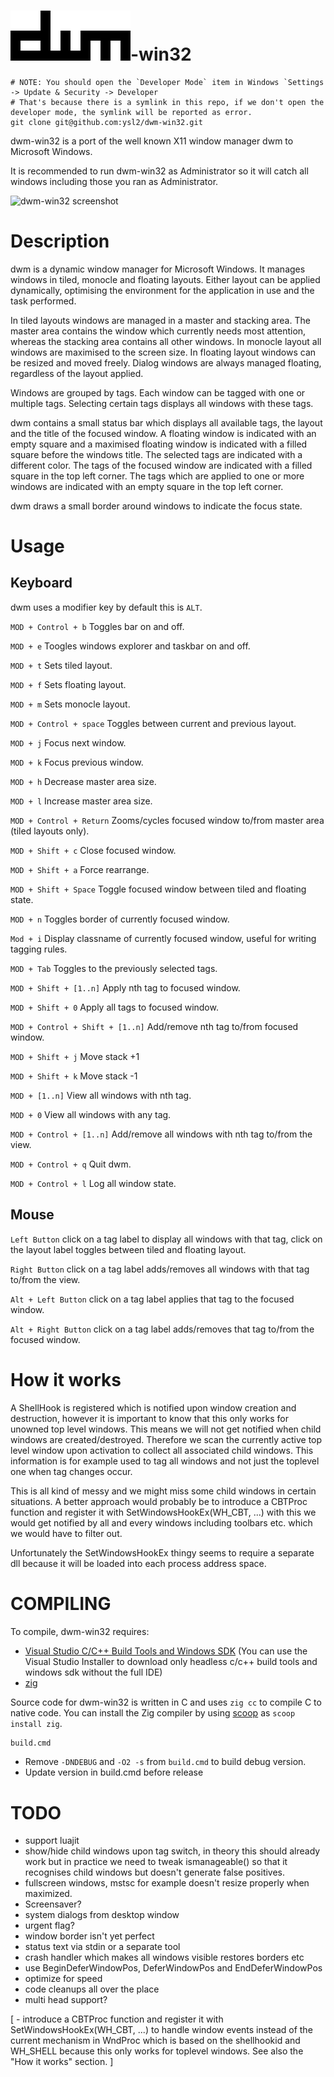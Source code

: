 # ![](dwm.png)-win32

```
# NOTE: You should open the `Developer Mode` item in Windows `Settings -> Update & Security -> Developer
# That's because there is a symlink in this repo, if we don't open the developer mode, the symlink will be reported as error.
git clone git@github.com:ysl2/dwm-win32.git
```

dwm-win32 is a port of the well known X11 window manager dwm to Microsoft
Windows.

It is recommended to run dwm-win32 as Administrator so it will catch all windows including those you ran as Administrator.

![dwm-win32 screenshot](screenshot.png)

Description
===========

dwm is a dynamic window manager for Microsoft Windows. It manages windows
in tiled, monocle and floating layouts. Either layout can be applied
dynamically, optimising the environment for the application in use and
the task performed.

In tiled layouts windows are managed in a master and stacking area. The
master area contains the window which currently needs most attention,
whereas the stacking area contains all other windows. In monocle layout
all windows are maximised to the screen size. In floating layout windows
can be resized and moved freely. Dialog windows are always managed
floating, regardless of the layout applied.

Windows are grouped by tags. Each window can be tagged with one or
multiple tags. Selecting certain tags displays all windows with these
tags.

dwm contains a small status bar which displays all available tags, the
layout and the title of the focused window. A floating window is indicated
with an empty square and a maximised floating window is indicated with a
filled square before the windows title. The selected tags are indicated
with a different color. The tags of the focused window are indicated with
a filled square in the top left corner.  The tags which are applied to
one or more windows are indicated with an empty square in the top left
corner.

dwm draws a small border around windows to indicate the focus state.

Usage
=====

 ## Keyboard

  dwm uses a modifier key by default this is `ALT`.


  `MOD + Control + b`  Toggles bar on and off.

  `MOD + e` Toogles windows explorer and taskbar on and off.

  `MOD + t` Sets tiled layout.

  `MOD + f` Sets floating layout.

  `MOD + m` Sets monocle layout.

  `MOD + Control + space` Toggles between current and previous layout.

  `MOD + j` Focus next window.

  `MOD + k` Focus previous window.

  `MOD + h` Decrease master area size.

  `MOD + l` Increase master area size.

  `MOD + Control + Return` Zooms/cycles focused window to/from master area (tiled layouts only).

  `MOD + Shift + c` Close focused window.

  `MOD + Shift + a` Force rearrange.

  `MOD + Shift + Space` Toggle focused window between tiled and floating state.

  `MOD + n` Toggles border of currently focused window.

  `Mod + i` Display classname of currently focused window, useful for writing
     tagging rules.

  `MOD + Tab` Toggles to the previously selected tags.

  `MOD + Shift + [1..n]` Apply nth tag to focused window.

  `MOD + Shift + 0` Apply all tags to focused window.

  `MOD + Control + Shift + [1..n]` Add/remove nth tag to/from focused window.

  `MOD + Shift + j` Move stack +1

  `MOD + Shift + k` Move stack -1

  `MOD + [1..n]`  View all windows with nth tag.

  `MOD + 0` View all windows with any tag.

  `MOD + Control + [1..n]` Add/remove all windows with nth tag to/from the view.

  `MOD + Control + q`  Quit dwm.

  `MOD + Control + l`  Log all window state.


 ## Mouse

  `Left Button` click on a tag label to display all windows with that tag, click
      on the layout label toggles between tiled and floating layout.

  `Right Button` click on a tag label adds/removes all windows with that tag to/from
      the view.

  `Alt + Left Button` click on a tag label applies that tag to the focused window.

  `Alt + Right Button` click on a tag label adds/removes that tag to/from the focused window.


How it works
============

A ShellHook is registered which is notified upon window creation and
destruction, however it is important to know that this only works for
unowned top level windows. This means we will not get notified when child
windows are created/destroyed. Therefore we scan the currently active top
level window upon activation to collect all associated child windows.
This information is for example used to tag all windows and not just
the toplevel one when tag changes occur.

This is all kind of messy and we might miss some child windows in certain
situations. A better approach would probably be to introduce a CBTProc
function and register it with SetWindowsHookEx(WH_CBT, ...) with this we
would get notified by all and every windows including toolbars etc.
which we would have to filter out.

Unfortunately the SetWindowsHookEx thingy seems to require a separate
dll because it will be loaded into each process address space.

COMPILING
=========

To compile, dwm-win32 requires:
- [Visual Studio C/C++ Build Tools and Windows SDK](https://visualstudio.microsoft.com/downloads/) (You can use the Visual Studio Installer to download only headless c/c++ build tools and windows sdk without the full IDE)
- [zig](https://ziglang.org/)

Source code for dwm-win32 is written in C and uses `zig cc` to compile C to native code.
You can install the Zig compiler by using [scoop](https://scoop.sh) as `scoop install zig`.

```cmd
build.cmd
```

* Remove `-DNDEBUG` and `-O2 -s` from `build.cmd` to build debug version.
* Update version in build.cmd before release

TODO
====

 - support luajit
 - show/hide child windows upon tag switch, in theory this should already
   work but in practice we need to tweak ismanageable() so that it
   recognises child windows but doesn't generate false positives.
 - fullscreen windows, mstsc for example doesn't resize properly when
   maximized.
 - Screensaver?
 - system dialogs from desktop window
 - urgent flag?
 - window border isn't yet perfect
 - status text via stdin or a separate tool
 - crash handler which makes all windows visible restores borders etc
 - use BeginDeferWindowPos, DeferWindowPos and EndDeferWindowPos
 - optimize for speed
 - code cleanups all over the place
 - multi head support?

 [ - introduce a CBTProc function and register it with
     SetWindowsHookEx(WH_CBT, ...) to handle window events instead of the
     current mechanism in WndProc which is based on the shellhookid and
     WH_SHELL because this only works for toplevel windows. See also the
     "How it works" section. ]
